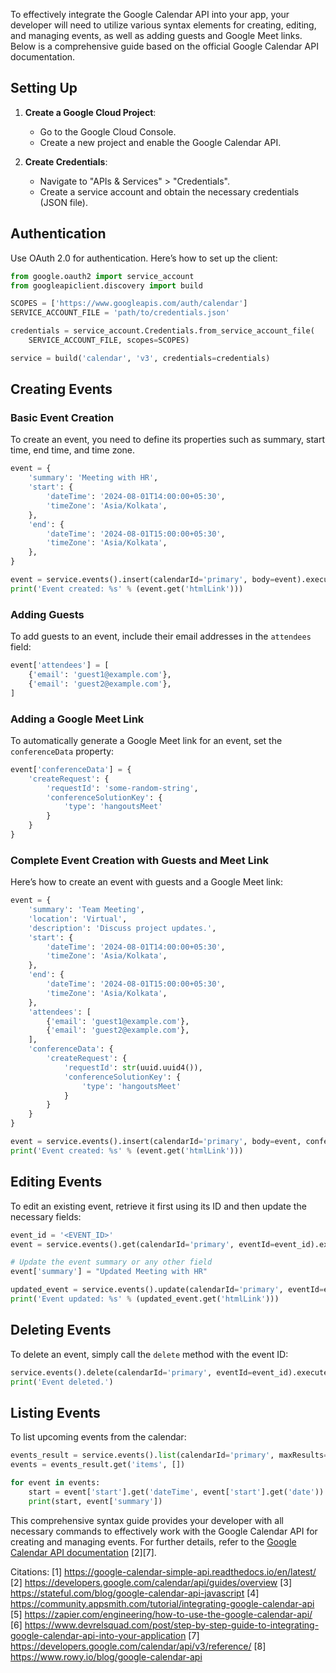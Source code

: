To effectively integrate the Google Calendar API into your app, your developer will need to utilize various syntax elements for creating, editing, and managing events, as well as adding guests and Google Meet links. Below is a comprehensive guide based on the official Google Calendar API documentation.

## Setting Up

1. **Create a Google Cloud Project**:

   - Go to the Google Cloud Console.
   - Create a new project and enable the Google Calendar API.

2. **Create Credentials**:
   - Navigate to "APIs & Services" > "Credentials".
   - Create a service account and obtain the necessary credentials (JSON file).

## Authentication

Use OAuth 2.0 for authentication. Here’s how to set up the client:

```python
from google.oauth2 import service_account
from googleapiclient.discovery import build

SCOPES = ['https://www.googleapis.com/auth/calendar']
SERVICE_ACCOUNT_FILE = 'path/to/credentials.json'

credentials = service_account.Credentials.from_service_account_file(
    SERVICE_ACCOUNT_FILE, scopes=SCOPES)

service = build('calendar', 'v3', credentials=credentials)
```

## Creating Events

### Basic Event Creation

To create an event, you need to define its properties such as summary, start time, end time, and time zone.

```python
event = {
    'summary': 'Meeting with HR',
    'start': {
        'dateTime': '2024-08-01T14:00:00+05:30',
        'timeZone': 'Asia/Kolkata',
    },
    'end': {
        'dateTime': '2024-08-01T15:00:00+05:30',
        'timeZone': 'Asia/Kolkata',
    },
}

event = service.events().insert(calendarId='primary', body=event).execute()
print('Event created: %s' % (event.get('htmlLink')))
```

### Adding Guests

To add guests to an event, include their email addresses in the `attendees` field:

```python
event['attendees'] = [
    {'email': 'guest1@example.com'},
    {'email': 'guest2@example.com'},
]
```

### Adding a Google Meet Link

To automatically generate a Google Meet link for an event, set the `conferenceData` property:

```python
event['conferenceData'] = {
    'createRequest': {
        'requestId': 'some-random-string',
        'conferenceSolutionKey': {
            'type': 'hangoutsMeet'
        }
    }
}
```

### Complete Event Creation with Guests and Meet Link

Here’s how to create an event with guests and a Google Meet link:

```python
event = {
    'summary': 'Team Meeting',
    'location': 'Virtual',
    'description': 'Discuss project updates.',
    'start': {
        'dateTime': '2024-08-01T14:00:00+05:30',
        'timeZone': 'Asia/Kolkata',
    },
    'end': {
        'dateTime': '2024-08-01T15:00:00+05:30',
        'timeZone': 'Asia/Kolkata',
    },
    'attendees': [
        {'email': 'guest1@example.com'},
        {'email': 'guest2@example.com'},
    ],
    'conferenceData': {
        'createRequest': {
            'requestId': str(uuid.uuid4()),
            'conferenceSolutionKey': {
                'type': 'hangoutsMeet'
            }
        }
    }
}

event = service.events().insert(calendarId='primary', body=event, conferenceDataVersion=1).execute()
print('Event created: %s' % (event.get('htmlLink')))
```

## Editing Events

To edit an existing event, retrieve it first using its ID and then update the necessary fields:

```python
event_id = '<EVENT_ID>'
event = service.events().get(calendarId='primary', eventId=event_id).execute()

# Update the event summary or any other field
event['summary'] = "Updated Meeting with HR"

updated_event = service.events().update(calendarId='primary', eventId=event_id, body=event).execute()
print('Event updated: %s' % (updated_event.get('htmlLink')))
```

## Deleting Events

To delete an event, simply call the `delete` method with the event ID:

```python
service.events().delete(calendarId='primary', eventId=event_id).execute()
print('Event deleted.')
```

## Listing Events

To list upcoming events from the calendar:

```python
events_result = service.events().list(calendarId='primary', maxResults=10, singleEvents=True, orderBy='startTime').execute()
events = events_result.get('items', [])

for event in events:
    start = event['start'].get('dateTime', event['start'].get('date'))
    print(start, event['summary'])
```

This comprehensive syntax guide provides your developer with all necessary commands to effectively work with the Google Calendar API for creating and managing events. For further details, refer to the [Google Calendar API documentation](https://developers.google.com/calendar/api/v3/reference) [2][7].

Citations:
[1] https://google-calendar-simple-api.readthedocs.io/en/latest/
[2] https://developers.google.com/calendar/api/guides/overview
[3] https://stateful.com/blog/google-calendar-api-javascript
[4] https://community.appsmith.com/tutorial/integrating-google-calendar-api
[5] https://zapier.com/engineering/how-to-use-the-google-calendar-api/
[6] https://www.devrelsquad.com/post/step-by-step-guide-to-integrating-google-calendar-api-into-your-application
[7] https://developers.google.com/calendar/api/v3/reference/
[8] https://www.rowy.io/blog/google-calendar-api
